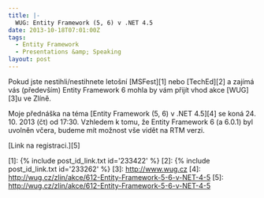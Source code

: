 ```yaml
---
title: |-
  WUG: Entity Framework (5, 6) v .NET 4.5
date: 2013-10-18T07:01:00Z
tags:
  - Entity Framework
  - Presentations &amp; Speaking
layout: post
---
```

Pokud jste nestihli/nestihnete letošní [MSFest][1] nebo [TechEd][2] a zajímá vás (především) Entity Framework 6 mohla by vám přijít vhod akce [WUG][3]u ve Zlíně.

<!-- excerpt -->

Moje přednáška na téma [Entity Framework (5, 6) v .NET 4.5][4] se koná 24. 10. 2013 (čt) od 17:30. Vzhledem k tomu, že Entity Framework 6 (a 6.0.1) byl uvolněn včera, budeme mít možnost vše vidět na RTM verzi.

[Link na registraci.][5]

[1]: {% include post_id_link.txt id='233422' %}
[2]: {% include post_id_link.txt id='233262' %}
[3]: http://www.wug.cz
[4]: http://wug.cz/zlin/akce/612-Entity-Framework-5-6-v-NET-4-5
[5]: http://wug.cz/zlin/akce/612-Entity-Framework-5-6-v-NET-4-5